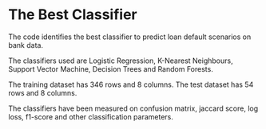 # The Best Classifier
The code identifies the best classifier to predict loan default scenarios on bank data.

The classifiers used are Logistic Regression, K-Nearest Neighbours, Support Vector Machine, Decision Trees and Random Forests.

The training dataset has 346 rows and 8 columns. The test dataset has 54 rows and 8 columns.

The classifiers have been measured on confusion matrix, jaccard score, log loss, f1-score and other classification parameters.
